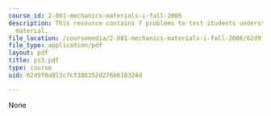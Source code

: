 ```yaml
---
course_id: 2-001-mechanics-materials-i-fall-2006
description: This resource contains 7 problems to test students understanding of course
  material.
file_location: /coursemedia/2-001-mechanics-materials-i-fall-2006/62d9f8a913c7cf388352d276b618324d_ps3.pdf
file_type: application/pdf
layout: pdf
title: ps3.pdf
type: course
uid: 62d9f8a913c7cf388352d276b618324d

---
```

None
